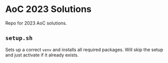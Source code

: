 # AoC 2023 Solutions

Repo for 2023 AoC solutions.

## `setup.sh`
Sets up a correct `venv` and installs all required packages. Will skip the setup and just activate if it already exists.
